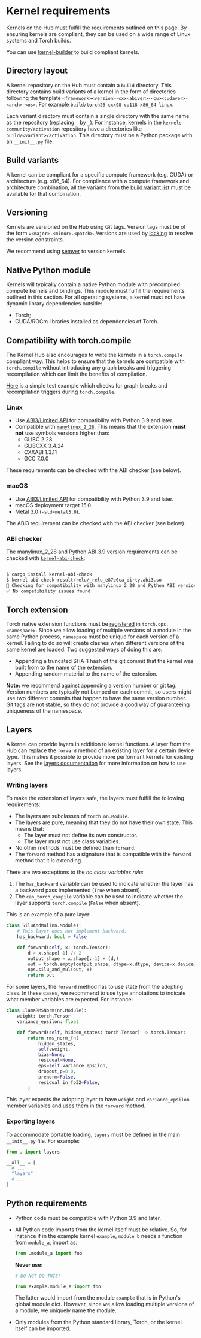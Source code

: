 # Kernel requirements

Kernels on the Hub must fulfill the requirements outlined on this page. By
ensuring kernels are compliant, they can be used on a wide range of Linux
systems and Torch builds.

You can use [kernel-builder](https://github.com/huggingface/kernel-builder/)
to build compliant kernels.

## Directory layout

A kernel repository on the Hub must contain a `build` directory. This
directory contains build variants of a kernel in the form of directories
following the template
`<framework><version>-cxx<abiver>-<cu><cudaver>-<arch>-<os>`.
For example `build/torch26-cxx98-cu118-x86_64-linux`.

Each variant directory must contain a single directory with the same name
as the repository (replacing `-` by `_`). For instance, kernels in the
`kernels-community/activation` repository have a directories like
`build/<variant>/activation`. This directory
must be a Python package with an `__init__.py` file.

## Build variants

A kernel can be compliant for a specific compute framework (e.g. CUDA) or
architecture (e.g. x86_64). For compliance with a compute framework and
architecture combination, all the variants from the [build variant list](https://github.com/huggingface/kernel-builder/blob/main/docs/build-variants.md)
must be available for that combination.

## Versioning

Kernels are versioned on the Hub using Git tags. Version tags must be of
the form `v<major>.<minor>.<patch>`. Versions are used by [locking](./locking.md)
to resolve the version constraints.

We recommend using [semver](https://semver.org/) to version kernels.

## Native Python module

Kernels will typically contain a native Python module with precompiled
compute kernels and bindings. This module must fulfill the requirements
outlined in this section. For all operating systems, a kernel must not
have dynamic library dependencies outside:

- Torch;
- CUDA/ROCm libraries installed as dependencies of Torch.

## Compatibility with torch.compile

The Kernel Hub also encourages to write the kernels in a `torch.compile`
compliant way. This helps to ensure that the kernels are compatible with
`torch.compile` without introducing any graph breaks and triggering 
recompilation which can limit the benefits of compilation.

[Here](https://github.com/huggingface/kernel-builder/blob/d1ee9bf9301ac8c5199099d90ee1c9d5c789d5ba/examples/relu-backprop-compile/tests/test_relu.py#L162) is a simple test example which checks for graph breaks and 
recompilation triggers during `torch.compile`.

### Linux

- Use [ABI3/Limited API](https://docs.python.org/3/c-api/stable.html#stable-application-binary-interface)
  for compatibility with Python 3.9 and later.
- Compatible with [`manylinux_2_28`](https://github.com/pypa/manylinux?tab=readme-ov-file#manylinux_2_28-almalinux-8-based).
  This means that the extension **must not** use symbols versions higher than:
  - GLIBC 2.28
  - GLIBCXX 3.4.24
  - CXXABI 1.3.11
  - GCC 7.0.0

These requirements can be checked with the ABI checker (see below).

### macOS

- Use [ABI3/Limited API](https://docs.python.org/3/c-api/stable.html#stable-application-binary-interface)
  for compatibility with Python 3.9 and later.
- macOS deployment target 15.0.
- Metal 3.0 (`-std=metal3.0`).

The ABI3 requirement can be checked with the ABI checker (see below).

### ABI checker

The manylinux_2_28 and Python ABI 3.9 version requirements can be checked with
[`kernel-abi-check`](https://crates.io/crates/kernel-abi-check):

```bash

$ cargo install kernel-abi-check
$ kernel-abi-check result/relu/_relu_e87e0ca_dirty.abi3.so
🐍 Checking for compatibility with manylinux_2_28 and Python ABI version 3.9
✅ No compatibility issues found
```

## Torch extension

Torch native extension functions must be [registered](https://pytorch.org/tutorials/advanced/cpp_custom_ops.html#cpp-custom-ops-tutorial)
in `torch.ops.<namespace>`. Since we allow loading of multiple versions of
a module in the same Python process, `namespace` must be unique for each
version of a kernel. Failing to do so will create clashes when different
versions of the same kernel are loaded. Two suggested ways of doing this
are:

- Appending a truncated SHA-1 hash of the git commit that the kernel was
  built from to the name of the extension.
- Appending random material to the name of the extension.

**Note:** we recommend against appending a version number or git tag.
Version numbers are typically not bumped on each commit, so users
might use two different commits that happen to have the same version
number. Git tags are not stable, so they do not provide a good way
of guaranteeing uniqueness of the namespace.

## Layers

A kernel can provide layers in addition to kernel functions. A layer from
the Hub can replace the `forward` method of an existing layer for a certain
device type. This makes it possible to provide more performant kernels for
existing layers. See the [layers documentation](layers.md) for more information
on how to use layers.

### Writing layers

To make the extension of layers safe, the layers must fulfill the following
requirements:

- The layers are subclasses of `torch.nn.Module`.
- The layers are pure, meaning that they do not have their own state. This
  means that:
  - The layer must not define its own constructor.
  - The layer must not use class variables.
- No other methods must be defined than `forward`.
- The `forward` method has a signature that is compatible with the
  `forward` method that it is extending.

There are two exceptions to the _no class variables rule_:

1. The `has_backward` variable can be used to indicate whether the layer has
   a backward pass implemented (`True` when absent).
2. The `can_torch_compile` variable can be used to indicate whether the layer
   supports `torch.compile` (`False` when absent).

This is an example of a pure layer:

```python
class SiluAndMul(nn.Module):
    # This layer does not implement backward.
    has_backward: bool = False

    def forward(self, x: torch.Tensor):
        d = x.shape[-1] // 2
        output_shape = x.shape[:-1] + (d,)
        out = torch.empty(output_shape, dtype=x.dtype, device=x.device)
        ops.silu_and_mul(out, x)
        return out
```

For some layers, the `forward` method has to use state from the adopting class.
In these cases, we recommend to use type annotations to indicate what member
variables are expected. For instance:

```python
class LlamaRMSNorm(nn.Module):
    weight: torch.Tensor
    variance_epsilon: float

    def forward(self, hidden_states: torch.Tensor) -> torch.Tensor:
        return rms_norm_fn(
            hidden_states,
            self.weight,
            bias=None,
            residual=None,
            eps=self.variance_epsilon,
            dropout_p=0.0,
            prenorm=False,
            residual_in_fp32=False,
        )
```

This layer expects the adopting layer to have `weight` and `variance_epsilon`
member variables and uses them in the `forward` method.

### Exporting layers

To accommodate portable loading, `layers` must be defined in the main
`__init__.py` file. For example:

```python
from . import layers

__all__ = [
  # ...
  "layers"
  # ...
]
```

## Python requirements

- Python code must be compatible with Python 3.9 and later.
- All Python code imports from the kernel itself must be relative. So,
  for instance if in the example kernel `example`,
  `module_b` needs a function from `module_a`, import as:

  ```python
  from .module_a import foo
  ```

  **Never use:**

  ```python
  # DO NOT DO THIS!

  from example.module_a import foo
  ```

  The latter would import from the module `example` that is in Python's
  global module dict. However, since we allow loading multiple versions
  of a module, we uniquely name the module.

- Only modules from the Python standard library, Torch, or the kernel itself
  can be imported.
